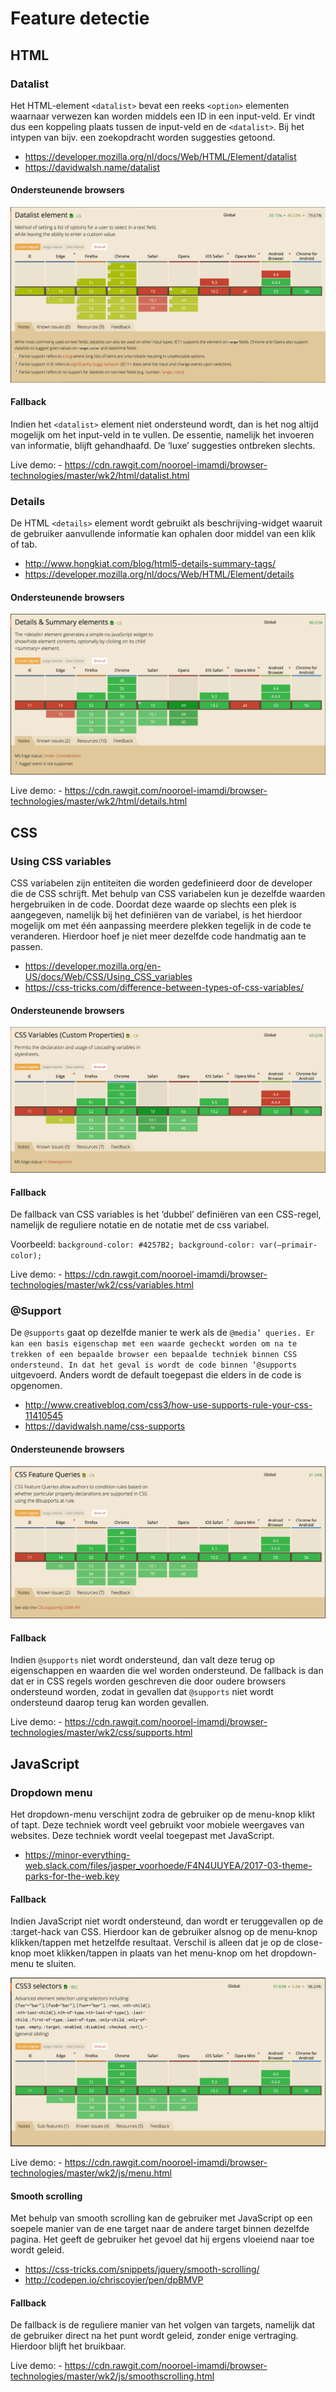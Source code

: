 # Feature detectie

## HTML

### Datalist
Het HTML-element `<datalist>` bevat een reeks `<option>` elementen waarnaar verwezen kan worden middels een ID in een input-veld. Er vindt dus een koppeling plaats tussen de input-veld en de `<datalist>`. Bij het intypen van bijv. een zoekopdracht worden suggesties getoond.

- https://developer.mozilla.org/nl/docs/Web/HTML/Element/datalist
- https://davidwalsh.name/datalist


#### Ondersteunende browsers

![alt tag](https://github.com/nooroel-imamdi/browser-technologies/blob/master/wk2/caniuse-datalist.png?raw=true)

#### Fallback
Indien het `<datalist>` element niet ondersteund wordt, dan is het nog altijd mogelijk om het input-veld in te vullen. De essentie, namelijk het invoeren van informatie, blijft gehandhaafd. De ‘luxe’ suggesties ontbreken slechts.


Live demo: - https://cdn.rawgit.com/nooroel-imamdi/browser-technologies/master/wk2/html/datalist.html



### Details
De HTML `<details>` element wordt gebruikt als beschrijving-widget waaruit de gebruiker aanvullende informatie kan ophalen door middel van een klik of tab.

- http://www.hongkiat.com/blog/html5-details-summary-tags/
- https://developer.mozilla.org/nl/docs/Web/HTML/Element/details


#### Ondersteunende browsers

![alt tag](https://github.com/nooroel-imamdi/browser-technologies/blob/master/wk2/caniuse-details.png?raw=true)


Live demo: - https://cdn.rawgit.com/nooroel-imamdi/browser-technologies/master/wk2/html/details.html



## CSS

### Using CSS variables
CSS variabelen zijn entiteiten die worden gedefinieerd door de developer die de CSS schrijft. Met behulp van CSS variabelen kun je dezelfde waarden hergebruiken in de code. Doordat deze waarde op slechts een plek is aangegeven, namelijk bij het definiëren van de variabel, is het hierdoor mogelijk om met één aanpassing meerdere plekken tegelijk in de code te veranderen. Hierdoor hoef je niet meer dezelfde code handmatig aan te passen.

- https://developer.mozilla.org/en-US/docs/Web/CSS/Using_CSS_variables
- https://css-tricks.com/difference-between-types-of-css-variables/


#### Ondersteunende browsers

![alt tag](https://github.com/nooroel-imamdi/browser-technologies/blob/master/wk2/caniuse-cssvar.png?raw=true)


#### Fallback
De fallback van CSS variables is het ‘dubbel’ definiëren van een CSS-regel, namelijk de reguliere notatie en de notatie met de css variabel.

Voorbeeld:
`background-color: #4257B2;
background-color: var(—primair-color);`


Live demo: - https://cdn.rawgit.com/nooroel-imamdi/browser-technologies/master/wk2/css/variables.html



### @Support
De `@supports` gaat op dezelfde manier te werk als de `@media’ queries. Er kan een basis eigenschap met een waarde gecheckt worden om na te trekken of een bepaalde browser een bepaalde techniek binnen CSS ondersteund. In dat het geval is wordt de code binnen ‘@supports` uitgevoerd. Anders wordt de default toegepast die elders in de code is opgenomen.

- http://www.creativebloq.com/css3/how-use-supports-rule-your-css-11410545
- https://davidwalsh.name/css-supports


#### Ondersteunende browsers

![alt tag](https://github.com/nooroel-imamdi/browser-technologies/blob/master/wk2/caniuse-supports.png?raw=true)


#### Fallback
Indien `@supports` niet wordt ondersteund, dan valt deze terug op eigenschappen en waarden die wel worden ondersteund. De fallback is dan dat er in CSS regels worden geschreven die door oudere browsers ondersteund worden, zodat in gevallen dat `@supports` niet wordt ondersteund daarop terug kan worden gevallen.


Live demo: - https://cdn.rawgit.com/nooroel-imamdi/browser-technologies/master/wk2/css/supports.html


## JavaScript

### Dropdown menu
Het dropdown-menu verschijnt zodra de gebruiker op de menu-knop klikt of tapt. Deze techniek wordt veel gebruikt voor mobiele weergaves van websites. Deze techniek wordt veelal toegepast met JavaScript. 

- https://minor-everything-web.slack.com/files/jasper_voorhoede/F4N4UUYEA/2017-03-theme-parks-for-the-web.key


#### Fallback
Indien JavaScript niet wordt ondersteund, dan wordt er teruggevallen op de :target-hack van CSS. Hierdoor kan de gebruiker alsnog op de menu-knop klikken/tappen met hetzelfde resultaat. Verschil is alleen dat je op de close-knop moet klikken/tappen in plaats van het menu-knop om het dropdown-menu te sluiten.

![alt tag](https://github.com/nooroel-imamdi/browser-technologies/blob/master/wk2/caniuse-target.png?raw=true)


Live demo: - https://cdn.rawgit.com/nooroel-imamdi/browser-technologies/master/wk2/js/menu.html


#### Smooth scrolling
Met behulp van smooth scrolling kan de gebruiker met JavaScript op een soepele manier van de ene target naar de andere target binnen dezelfde pagina. Het geeft de gebruiker het gevoel dat hij ergens vloeiend naar toe wordt geleid.

- https://css-tricks.com/snippets/jquery/smooth-scrolling/
- http://codepen.io/chriscoyier/pen/dpBMVP


#### Fallback
De fallback is de reguliere manier van het volgen van targets, namelijk dat de gebruiker direct na het punt wordt geleid, zonder enige vertraging. Hierdoor blijft het bruikbaar.


Live demo: - https://cdn.rawgit.com/nooroel-imamdi/browser-technologies/master/wk2/js/smoothscrolling.html